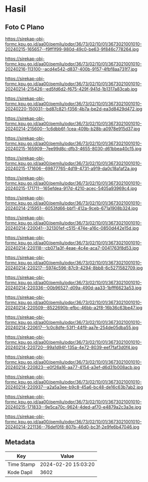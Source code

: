 # Hasil

## Foto C Plano

https://sirekap-obj-formc.kpu.go.id/aa00/pemilu/pdpr/36/73/02/10/01/3673021001010-20240215-165657--f9ff1f99-980d-49c0-be63-9f846c778264.jpg

https://sirekap-obj-formc.kpu.go.id/aa00/pemilu/pdpr/36/73/02/10/01/3673021001010-20240216-113100--acd4e542-d837-400b-9157-4fbf8aa731f7.jpg

https://sirekap-obj-formc.kpu.go.id/aa00/pemilu/pdpr/36/73/02/10/01/3673021001010-20240214-215426--ed5fd6d2-f675-429f-941d-1b1317a83cab.jpg

https://sirekap-obj-formc.kpu.go.id/aa00/pemilu/pdpr/36/73/02/10/01/3673021001010-20240220-150031--bd87c821-f356-4b7a-be2d-ea3d8429d472.jpg

https://sirekap-obj-formc.kpu.go.id/aa00/pemilu/pdpr/36/73/02/10/01/3673021001010-20240214-215600--1c6dbb6f-1cea-409b-b28b-a0978e915d37.jpg

https://sirekap-obj-formc.kpu.go.id/aa00/pemilu/pdpr/36/73/02/10/01/3673021001010-20240215-165909--7ee99d8c-dfb3-4655-8030-d61bbea40c15.jpg

https://sirekap-obj-formc.kpu.go.id/aa00/pemilu/pdpr/36/73/02/10/01/3673021001010-20240215-171606--69877765-4d19-4731-a919-da0c18a1af2a.jpg

https://sirekap-obj-formc.kpu.go.id/aa00/pemilu/pdpr/36/73/02/10/01/3673021001010-20240215-171711--165efdea-917d-4210-acec-5405a93969c4.jpg

https://sirekap-obj-formc.kpu.go.id/aa00/pemilu/pdpr/36/73/02/10/01/3673021001010-20240214-215951--6053fd66-bbf1-412a-9ceb-671a1908b324.jpg

https://sirekap-obj-formc.kpu.go.id/aa00/pemilu/pdpr/36/73/02/10/01/3673021001010-20240214-220041--321301ef-c515-474e-a16c-0850d442e15d.jpg

https://sirekap-obj-formc.kpu.go.id/aa00/pemilu/pdpr/36/73/02/10/01/3673021001010-20240214-220118--cb071a3f-4eae-4c4e-aca7-0041763f8d53.jpg

https://sirekap-obj-formc.kpu.go.id/aa00/pemilu/pdpr/36/73/02/10/01/3673021001010-20240214-220217--5974c596-87c9-4294-8bb8-6c5271582709.jpg

https://sirekap-obj-formc.kpu.go.id/aa00/pemilu/pdpr/36/73/02/10/01/3673021001010-20240214-220336--00b96527-d09a-490d-aa33-1bfff6623a53.jpg

https://sirekap-obj-formc.kpu.go.id/aa00/pemilu/pdpr/36/73/02/10/01/3673021001010-20240214-220509--8522690b-efbc-46bb-a2f8-16b36c63be47.jpg

https://sirekap-obj-formc.kpu.go.id/aa00/pemilu/pdpr/36/73/02/10/01/3673021001010-20240214-220617--1c0c8dfe-53f1-44f9-aa7e-254de05dba55.jpg

https://sirekap-obj-formc.kpu.go.id/aa00/pemilu/pdpr/36/73/02/10/01/3673021001010-20240214-220720--99a1d94f-135a-4e72-8039-eef7faf3d0f4.jpg

https://sirekap-obj-formc.kpu.go.id/aa00/pemilu/pdpr/36/73/02/10/01/3673021001010-20240214-220823--e0f26a16-aa77-4154-a3ef-d6d31b008acb.jpg

https://sirekap-obj-formc.kpu.go.id/aa00/pemilu/pdpr/36/73/02/10/01/3673021001010-20240214-220937--a2a5a3ee-b9c8-45a6-bc48-de16c63b7ab2.jpg

https://sirekap-obj-formc.kpu.go.id/aa00/pemilu/pdpr/36/73/02/10/01/3673021001010-20240215-171833--9e5ca70c-9624-4ded-af70-e4879a2c3a3e.jpg

https://sirekap-obj-formc.kpu.go.id/aa00/pemilu/pdpr/36/73/02/10/01/3673021001010-20240214-221136--76def0f8-807b-46d0-bc3f-2e9fe6b47046.jpg


## Metadata

| Key        | Value               |
| ---------- | ------------------- |
| Time Stamp | 2024-02-20 15:03:20 |
| Kode Dapil | 3602                |



